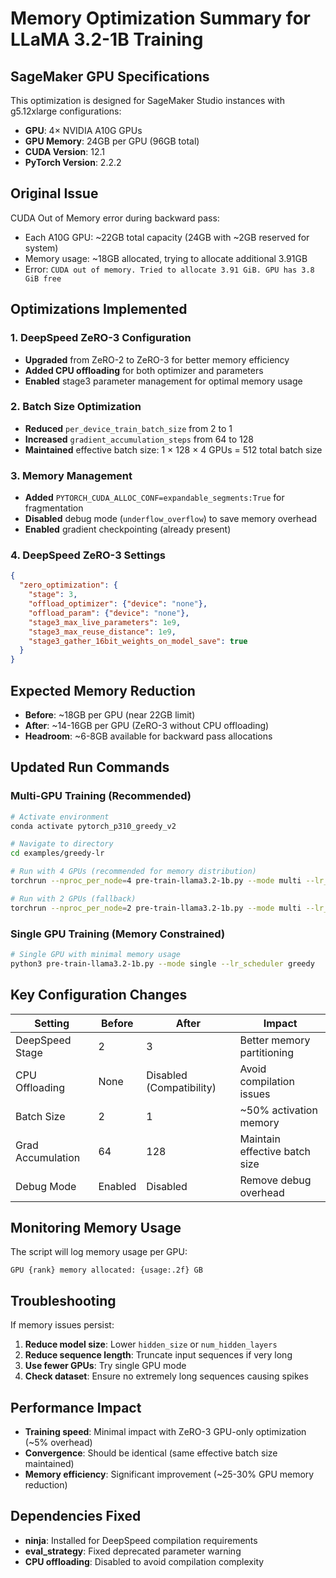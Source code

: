 # Memory Optimization Summary for LLaMA 3.2-1B Training

## SageMaker GPU Specifications

This optimization is designed for SageMaker Studio instances with g5.12xlarge configurations:
- **GPU**: 4× NVIDIA A10G GPUs
- **GPU Memory**: 24GB per GPU (96GB total)
- **CUDA Version**: 12.1
- **PyTorch Version**: 2.2.2

## Original Issue
CUDA Out of Memory error during backward pass:
- Each A10G GPU: ~22GB total capacity (24GB with ~2GB reserved for system)
- Memory usage: ~18GB allocated, trying to allocate additional 3.91GB
- Error: `CUDA out of memory. Tried to allocate 3.91 GiB. GPU has 3.8 GiB free`

## Optimizations Implemented

### 1. DeepSpeed ZeRO-3 Configuration
- **Upgraded** from ZeRO-2 to ZeRO-3 for better memory efficiency
- **Added CPU offloading** for both optimizer and parameters
- **Enabled** stage3 parameter management for optimal memory usage

### 2. Batch Size Optimization
- **Reduced** `per_device_train_batch_size` from 2 to 1
- **Increased** `gradient_accumulation_steps` from 64 to 128
- **Maintained** effective batch size: 1 × 128 × 4 GPUs = 512 total batch size

### 3. Memory Management
- **Added** `PYTORCH_CUDA_ALLOC_CONF=expandable_segments:True` for fragmentation
- **Disabled** debug mode (`underflow_overflow`) to save memory overhead
- **Enabled** gradient checkpointing (already present)

### 4. DeepSpeed ZeRO-3 Settings
```json
{
  "zero_optimization": {
    "stage": 3,
    "offload_optimizer": {"device": "none"},
    "offload_param": {"device": "none"},
    "stage3_max_live_parameters": 1e9,
    "stage3_max_reuse_distance": 1e9,
    "stage3_gather_16bit_weights_on_model_save": true
  }
}
```

## Expected Memory Reduction
- **Before**: ~18GB per GPU (near 22GB limit)
- **After**: ~14-16GB per GPU (ZeRO-3 without CPU offloading)
- **Headroom**: ~6-8GB available for backward pass allocations

## Updated Run Commands

### Multi-GPU Training (Recommended)
```bash
# Activate environment
conda activate pytorch_p310_greedy_v2

# Navigate to directory
cd examples/greedy-lr

# Run with 4 GPUs (recommended for memory distribution)
torchrun --nproc_per_node=4 pre-train-llama3.2-1b.py --mode multi --lr_scheduler greedy

# Run with 2 GPUs (fallback)
torchrun --nproc_per_node=2 pre-train-llama3.2-1b.py --mode multi --lr_scheduler greedy
```

### Single GPU Training (Memory Constrained)
```bash
# Single GPU with minimal memory usage
python3 pre-train-llama3.2-1b.py --mode single --lr_scheduler greedy
```

## Key Configuration Changes

| Setting | Before | After | Impact |
|---------|---------|--------|---------|
| DeepSpeed Stage | 2 | 3 | Better memory partitioning |
| CPU Offloading | None | Disabled (Compatibility) | Avoid compilation issues |
| Batch Size | 2 | 1 | ~50% activation memory |
| Grad Accumulation | 64 | 128 | Maintain effective batch size |
| Debug Mode | Enabled | Disabled | Remove debug overhead |

## Monitoring Memory Usage
The script will log memory usage per GPU:
```
GPU {rank} memory allocated: {usage:.2f} GB
```

## Troubleshooting
If memory issues persist:
1. **Reduce model size**: Lower `hidden_size` or `num_hidden_layers`
2. **Reduce sequence length**: Truncate input sequences if very long
3. **Use fewer GPUs**: Try single GPU mode
4. **Check dataset**: Ensure no extremely long sequences causing spikes

## Performance Impact
- **Training speed**: Minimal impact with ZeRO-3 GPU-only optimization (~5% overhead)
- **Convergence**: Should be identical (same effective batch size maintained)
- **Memory efficiency**: Significant improvement (~25-30% GPU memory reduction)

## Dependencies Fixed
- **ninja**: Installed for DeepSpeed compilation requirements
- **eval_strategy**: Fixed deprecated parameter warning
- **CPU offloading**: Disabled to avoid compilation complexity
